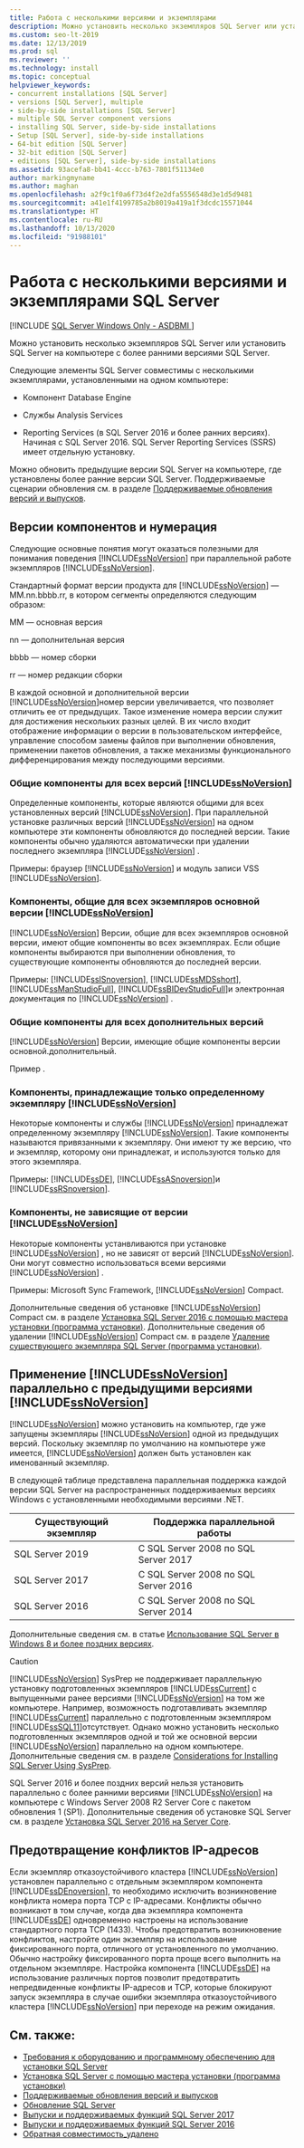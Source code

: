 ```yaml
---
title: Работа с несколькими версиями и экземплярами
description: Можно установить несколько экземпляров SQL Server или установить SQL Server на компьютере с более ранними версиями SQL Server.
ms.custom: seo-lt-2019
ms.date: 12/13/2019
ms.prod: sql
ms.reviewer: ''
ms.technology: install
ms.topic: conceptual
helpviewer_keywords:
- concurrent installations [SQL Server]
- versions [SQL Server], multiple
- side-by-side installations [SQL Server]
- multiple SQL Server component versions
- installing SQL Server, side-by-side installations
- Setup [SQL Server], side-by-side installations
- 64-bit edition [SQL Server]
- 32-bit edition [SQL Server]
- editions [SQL Server], side-by-side installations
ms.assetid: 93acefa8-bb41-4ccc-b763-7801f51134e0
author: markingmyname
ms.author: maghan
ms.openlocfilehash: a2f9c1f0a6f73d4f2e2dfa5556548d3e1d5d9481
ms.sourcegitcommit: a41e1f4199785a2b8019a419a1f3dcdc15571044
ms.translationtype: HT
ms.contentlocale: ru-RU
ms.lasthandoff: 10/13/2020
ms.locfileid: "91988101"
---
```

# <a name="work-with-multiple-versions-and-instances-of-sql-server"></a>Работа с несколькими версиями и экземплярами SQL Server

[!INCLUDE [SQL Server Windows Only - ASDBMI ](../../includes/applies-to-version/sql-windows-only-asdbmi.md)]

Можно установить несколько экземпляров SQL Server или установить SQL Server на компьютере с более ранними версиями SQL Server.

Следующие элементы SQL Server совместимы с несколькими экземплярами, установленными на одном компьютере:

- Компонент Database Engine

- Службы Analysis Services

- Reporting Services (в SQL Server 2016 и более ранних версиях). Начиная с SQL Server 2016. SQL Server Reporting Services (SSRS) имеет отдельную установку. 


Можно обновить предыдущие версии SQL Server на компьютере, где установлены более ранние версии SQL Server. Поддерживаемые сценарии обновления см. в разделе [Поддерживаемые обновления версий и выпусков](../../database-engine/install-windows/supported-version-and-edition-upgrades.md).
  
## <a name="version-components-and-numbering"></a>Версии компонентов и нумерация

 Следующие основные понятия могут оказаться полезными для понимания поведения [!INCLUDE[ssNoVersion](../../includes/ssnoversion-md.md)] при параллельной работе экземпляров [!INCLUDE[ssNoVersion](../../includes/ssnoversion-md.md)].
  
 Стандартный формат версии продукта для [!INCLUDE[ssNoVersion](../../includes/ssnoversion-md.md)] — MM.nn.bbbb.rr, в котором сегменты определяются следующим образом:
  
 MM — основная версия  
  
 nn — дополнительная версия  
  
 bbbb — номер сборки  
  
 rr — номер редакции сборки  
  
 В каждой основной и дополнительной версии [!INCLUDE[ssNoVersion](../../includes/ssnoversion-md.md)]номер версии увеличивается, что позволяет отличить ее от предыдущих. Такое изменение номера версии служит для достижения нескольких разных целей. В их число входит отображение информации о версии в пользовательском интерфейсе, управление способом замены файлов при выполнении обновления, применении пакетов обновления, а также механизмы функционального дифференцирования между последующими версиями.
  
### <a name="components-shared-by-all-versions-of-ssnoversion"></a>Общие компоненты для всех версий [!INCLUDE[ssNoVersion](../../includes/ssnoversion-md.md)]

 Определенные компоненты, которые являются общими для всех установленных версий [!INCLUDE[ssNoVersion](../../includes/ssnoversion-md.md)]. При параллельной установке различных версий [!INCLUDE[ssNoVersion](../../includes/ssnoversion-md.md)] на одном компьютере эти компоненты обновляются до последней версии. Такие компоненты обычно удаляются автоматически при удалении последнего экземпляра [!INCLUDE[ssNoVersion](../../includes/ssnoversion-md.md)] .
  
 Примеры: браузер [!INCLUDE[ssNoVersion](../../includes/ssnoversion-md.md)] и модуль записи VSS [!INCLUDE[ssNoVersion](../../includes/ssnoversion-md.md)].
  
### <a name="components-shared-across-all-instances-of-the-same-major-version-of-ssnoversion"></a>Компоненты, общие для всех экземпляров основной версии [!INCLUDE[ssNoVersion](../../includes/ssnoversion-md.md)]

[!INCLUDE[ssNoVersion](../../includes/ssnoversion-md.md)] Версии, общие для всех экземпляров основной версии, имеют общие компоненты во всех экземплярах. Если общие компоненты выбираются при выполнении обновления, то существующие компоненты обновляются до последней версии.
  
Примеры: [!INCLUDE[ssISnoversion](../../includes/ssisnoversion-md.md)], [!INCLUDE[ssMDSshort](../../includes/ssmdsshort-md.md)], [!INCLUDE[ssManStudioFull](../../includes/ssmanstudiofull-md.md)], [!INCLUDE[ssBIDevStudioFull](../../includes/ssbidevstudiofull-md.md)]и электронная документация по [!INCLUDE[ssNoVersion](../../includes/ssnoversion-md.md)] .
  
### <a name="components-shared-across-minor-versions"></a>Общие компоненты для всех дополнительных версий

[!INCLUDE[ssNoVersion](../../includes/ssnoversion-md.md)] Версии, имеющие общие компоненты версии основной.дополнительный.
  
Пример .
  
### <a name="components-specific-to-an-instance-of-ssnoversion"></a>Компоненты, принадлежащие только определенному экземпляру [!INCLUDE[ssNoVersion](../../includes/ssnoversion-md.md)]

Некоторые компоненты и службы [!INCLUDE[ssNoVersion](../../includes/ssnoversion-md.md)] принадлежат определенному экземпляру [!INCLUDE[ssNoVersion](../../includes/ssnoversion-md.md)]. Такие компоненты называются привязанными к экземпляру. Они имеют ту же версию, что и экземпляр, которому они принадлежат, и используются только для этого экземпляра.
  
Примеры: [!INCLUDE[ssDE](../../includes/ssde-md.md)], [!INCLUDE[ssASnoversion](../../includes/ssasnoversion-md.md)]и [!INCLUDE[ssRSnoversion](../../includes/ssrsnoversion-md.md)].  
  
### <a name="components-that-are-independent-of-the-ssnoversion-versions"></a>Компоненты, не зависящие от версии [!INCLUDE[ssNoVersion](../../includes/ssnoversion-md.md)]

Некоторые компоненты устанвливаются при установке [!INCLUDE[ssNoVersion](../../includes/ssnoversion-md.md)] , но не зависят от версий [!INCLUDE[ssNoVersion](../../includes/ssnoversion-md.md)]. Они могут совместно использоваться всеми версиями [!INCLUDE[ssNoVersion](../../includes/ssnoversion-md.md)] .  

Примеры: Microsoft Sync Framework, [!INCLUDE[ssNoVersion](../../includes/ssnoversion-md.md)] Compact.  
  
Дополнительные сведения об установке [!INCLUDE[ssNoVersion](../../includes/ssnoversion-md.md)] Compact см. в разделе [Установка SQL Server 2016 с помощью мастера установки (программа установки)](../../database-engine/install-windows/install-sql-server-from-the-installation-wizard-setup.md). Дополнительные сведения об удалении [!INCLUDE[ssNoVersion](../../includes/ssnoversion-md.md)] Compact см. в разделе [Удаление существующего экземпляра SQL Server (программа установки)](../../sql-server/install/uninstall-an-existing-instance-of-sql-server-setup.md).  
  
## <a name="using-ssnoversion-side-by-side-with-previous-versions-of-ssnoversion"></a>Применение [!INCLUDE[ssNoVersion](../../includes/ssnoversion-md.md)] параллельно с предыдущими версиями [!INCLUDE[ssNoVersion](../../includes/ssnoversion-md.md)]

[!INCLUDE[ssNoVersion](../../includes/ssnoversion-md.md)] можно установить на компьютер, где уже запущены экземпляры [!INCLUDE[ssNoVersion](../../includes/ssnoversion-md.md)] одной из предыдущих версий. Поскольку экземпляр по умолчанию на компьютере уже имеется, [!INCLUDE[ssNoVersion](../../includes/ssnoversion-md.md)] должен быть установлен как именованный экземпляр.  

В следующей таблице представлена параллельная поддержка каждой версии SQL Server на распространенных поддерживаемых версиях Windows с установленными необходимыми версиями .NET.

| Существующий экземпляр | Поддержка параллельной работы| 
|-------------------|----------------------------|
| SQL Server 2019 | С SQL Server 2008 по SQL Server 2017| 
| SQL Server 2017 | С SQL Server 2008 по SQL Server 2016| 
| SQL Server 2016 | С SQL Server 2008 по SQL Server 2014| 

Дополнительные сведения см. в статье [Использование SQL Server в Windows 8 и более поздних версиях](https://support.microsoft.com/help/2681562/using-sql-server-in-windows-8-and-later-versions-of-windows-operating). 

  
> [!CAUTION]  
> [!INCLUDE[ssNoVersion](../../includes/ssnoversion-md.md)] SysPrep не поддерживает параллельную установку подготовленных экземпляров [!INCLUDE[ssCurrent](../../includes/sscurrent-md.md)] с выпущенными ранее версиями [!INCLUDE[ssNoVersion](../../includes/ssnoversion-md.md)] на том же компьютере. Например, возможность подготавливать экземпляр [!INCLUDE[ssCurrent](../../includes/sscurrent-md.md)] параллельно с подготовленным экземпляром [!INCLUDE[ssSQL11](../../includes/sssql11-md.md)]отсутствует. Однако можно установить несколько подготовленных экземпляров одной и той же основной версии [!INCLUDE[ssNoVersion](../../includes/ssnoversion-md.md)] параллельно на одном компьютере. Дополнительные сведения см. в разделе [Considerations for Installing SQL Server Using SysPrep](../../database-engine/install-windows/considerations-for-installing-sql-server-using-sysprep.md).  
>
> SQL Server 2016 и более поздних версий нельзя установить параллельно с более ранними версиями [!INCLUDE[ssNoVersion](../../includes/ssnoversion-md.md)] на компьютере с Windows Server 2008 R2 Server Core с пакетом обновления 1 (SP1). Дополнительные сведения об установке SQL Server см. в разделе [Установка SQL Server 2016 на Server Core](../../database-engine/install-windows/install-sql-server-on-server-core.md).  
  


## <a name="preventing-ip-address-conflicts"></a>Предотвращение конфликтов IP-адресов

Если экземпляр отказоустойчивого кластера [!INCLUDE[ssNoVersion](../../includes/ssnoversion-md.md)] установлен параллельно с отдельным экземпляром компонента [!INCLUDE[ssDEnoversion](../../includes/ssdenoversion-md.md)], то необходимо исключить возникновение конфликта номера порта TCP с IP-адресами. Конфликты обычно возникают в том случае, когда два экземпляра компонента [!INCLUDE[ssDE](../../includes/ssde-md.md)] одновременно настроены на использование стандартного порта TCP (1433). Чтобы предотвратить возникновение конфликтов, настройте один экземпляр на использование фиксированного порта, отличного от установленного по умолчанию. Обычно настройку фиксированного порта проще всего выполнить на отдельном экземпляре. Настройка компонента [!INCLUDE[ssDE](../../includes/ssde-md.md)] на использование различных портов позволит предотвратить непредвиденные конфликты IP-адресов и TCP, которые блокируют запуск экземпляра в случае ошибки экземпляра отказоустойчивого кластера [!INCLUDE[ssNoVersion](../../includes/ssnoversion-md.md)] при переходе на режим ожидания.
  
## <a name="see-also"></a>См. также:

* [Требования к оборудованию и программному обеспечению для установки SQL Server](../../sql-server/install/hardware-and-software-requirements-for-installing-sql-server.md)
* [Установка SQL Server с помощью мастера установки (программа установки)](../../database-engine/install-windows/install-sql-server-from-the-installation-wizard-setup.md)
* [Поддерживаемые обновления версий и выпусков](../../database-engine/install-windows/supported-version-and-edition-upgrades.md)
* [Обновление SQL Server](../../database-engine/install-windows/upgrade-sql-server.md)
* [Выпуски и поддерживаемых функций SQL Server 2017](../../sql-server/editions-and-components-of-sql-server-2017.md)
* [Выпуски и поддерживаемых функций SQL Server 2016](../../sql-server/editions-and-components-of-sql-server-2016.md)
* [Обратная совместимость_удалено](/previous-versions/sql/sql-server-2016/cc280407(v=sql.130))